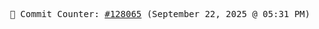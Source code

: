<p align="center">
    <samp>
        📮 Commit Counter: <a href="https://github.com/Javascript-void0/Javascript-void0/commits/main">#128065</a> (September 22, 2025 @ 05:31 PM)
    </samp>
</p>